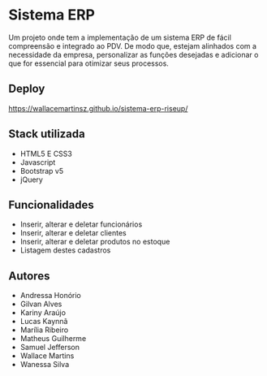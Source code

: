 
# Sistema ERP

Um projeto onde tem a implementação de um sistema ERP de fácil compreensão e integrado ao PDV. De
modo que, estejam alinhados com a necessidade da empresa, personalizar as funções desejadas e adicionar o que for essencial para otimizar seus processos.

## Deploy

https://wallacemartinsz.github.io/sistema-erp-riseup/


## Stack utilizada

- HTML5 E CSS3
- Javascript
- Bootstrap v5
- jQuery

## Funcionalidades

- Inserir, alterar e deletar funcionários
- Inserir, alterar e deletar clientes
- Inserir, alterar e deletar produtos no estoque
- Listagem destes cadastros

## Autores

- Andressa Honório
- Gilvan Alves
- Kariny Araújo
- Lucas Kaynnã
- Marília Ribeiro
- Matheus Guilherme
- Samuel Jefferson
- Wallace Martins
- Wanessa Silva
